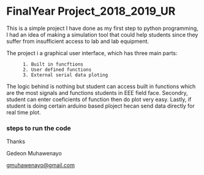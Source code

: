# FinalYear Project_2018_2019_UR
This is a simple project I have done as my first step to python programming, I had an idea of making a simulation tool that could help students since they suffer from insufficient access to lab and lab equipment.

The project i a graphical user interface, which has three main parts:
          
          1. Built in funcftions
          2. User defined functions
          3. External serial data ploting
          
 The logic behind is nothing but student can access built in functions which are the most signals and functions students in EEE field face. 
 Secondry, student can enter coeficients of function then do plot very easy.
 Lastly, if student is doing certain arduino based ploject hecan send data directly for real time plot.

 ###  steps to run the code
 
 
 Thanks
 
 Gedeon Muhawenayo
 
 gmuhawenayo@gmail.com 
 
 
 
